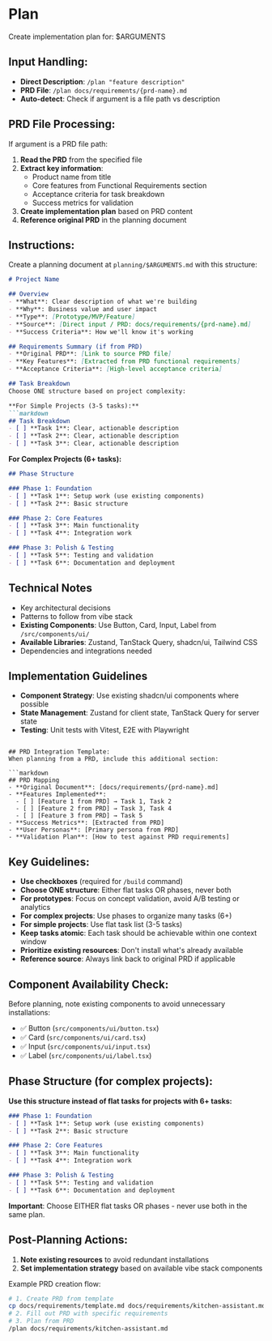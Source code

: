 # Plan

Create implementation plan for: $ARGUMENTS

## Input Handling:
- **Direct Description**: `/plan "feature description"`
- **PRD File**: `/plan docs/requirements/{prd-name}.md`
- **Auto-detect**: Check if argument is a file path vs description

## PRD File Processing:
If argument is a PRD file path:
1. **Read the PRD** from the specified file
2. **Extract key information**:
   - Product name from title
   - Core features from Functional Requirements section
   - Acceptance criteria for task breakdown
   - Success metrics for validation
3. **Create implementation plan** based on PRD content
4. **Reference original PRD** in the planning document

## Instructions:
Create a planning document at `planning/$ARGUMENTS.md` with this structure:

```markdown
# Project Name

## Overview
- **What**: Clear description of what we're building
- **Why**: Business value and user impact  
- **Type**: [Prototype/MVP/Feature]
- **Source**: [Direct input / PRD: docs/requirements/{prd-name}.md]
- **Success Criteria**: How we'll know it's working

## Requirements Summary (if from PRD)
- **Original PRD**: [Link to source PRD file]
- **Key Features**: [Extracted from PRD functional requirements]
- **Acceptance Criteria**: [High-level acceptance criteria]

## Task Breakdown
Choose ONE structure based on project complexity:

**For Simple Projects (3-5 tasks):**
```markdown
## Task Breakdown
- [ ] **Task 1**: Clear, actionable description
- [ ] **Task 2**: Clear, actionable description
- [ ] **Task 3**: Clear, actionable description
```

**For Complex Projects (6+ tasks):**
```markdown
## Phase Structure

### Phase 1: Foundation
- [ ] **Task 1**: Setup work (use existing components)
- [ ] **Task 2**: Basic structure

### Phase 2: Core Features
- [ ] **Task 3**: Main functionality
- [ ] **Task 4**: Integration work

### Phase 3: Polish & Testing
- [ ] **Task 5**: Testing and validation
- [ ] **Task 6**: Documentation and deployment
```

## Technical Notes
- Key architectural decisions
- Patterns to follow from vibe stack
- **Existing Components**: Use Button, Card, Input, Label from `/src/components/ui/`
- **Available Libraries**: Zustand, TanStack Query, shadcn/ui, Tailwind CSS
- Dependencies and integrations needed

## Implementation Guidelines
- **Component Strategy**: Use existing shadcn/ui components where possible
- **State Management**: Zustand for client state, TanStack Query for server state
- **Testing**: Unit tests with Vitest, E2E with Playwright
```

## PRD Integration Template:
When planning from a PRD, include this additional section:

```markdown
## PRD Mapping
- **Original Document**: [docs/requirements/{prd-name}.md]
- **Features Implemented**: 
  - [ ] [Feature 1 from PRD] → Task 1, Task 2
  - [ ] [Feature 2 from PRD] → Task 3, Task 4
  - [ ] [Feature 3 from PRD] → Task 5
- **Success Metrics**: [Extracted from PRD]
- **User Personas**: [Primary persona from PRD]
- **Validation Plan**: [How to test against PRD requirements]
```

## Key Guidelines:
- **Use checkboxes** (required for `/build` command)
- **Choose ONE structure**: Either flat tasks OR phases, never both
- **For prototypes**: Focus on concept validation, avoid A/B testing or analytics
- **For complex projects**: Use phases to organize many tasks (6+)
- **For simple projects**: Use flat task list (3-5 tasks)
- **Keep tasks atomic**: Each task should be achievable within one context window
- **Prioritize existing resources**: Don't install what's already available
- **Reference source**: Always link back to original PRD if applicable

## Component Availability Check:
Before planning, note existing components to avoid unnecessary installations:
- ✅ Button (`src/components/ui/button.tsx`)
- ✅ Card (`src/components/ui/card.tsx`)
- ✅ Input (`src/components/ui/input.tsx`)
- ✅ Label (`src/components/ui/label.tsx`)

## Phase Structure (for complex projects):
**Use this structure instead of flat tasks for projects with 6+ tasks:**

```markdown
### Phase 1: Foundation
- [ ] **Task 1**: Setup work (use existing components)
- [ ] **Task 2**: Basic structure

### Phase 2: Core Features
- [ ] **Task 3**: Main functionality
- [ ] **Task 4**: Integration work

### Phase 3: Polish & Testing
- [ ] **Task 5**: Testing and validation
- [ ] **Task 6**: Documentation and deployment
```

**Important**: Choose EITHER flat tasks OR phases - never use both in the same plan.

## Post-Planning Actions:
1. **Note existing resources** to avoid redundant installations
2. **Set implementation strategy** based on available vibe stack components

Example PRD creation flow:
```bash
# 1. Create PRD from template
cp docs/requirements/template.md docs/requirements/kitchen-assistant.md
# 2. Fill out PRD with specific requirements
# 3. Plan from PRD
/plan docs/requirements/kitchen-assistant.md
```